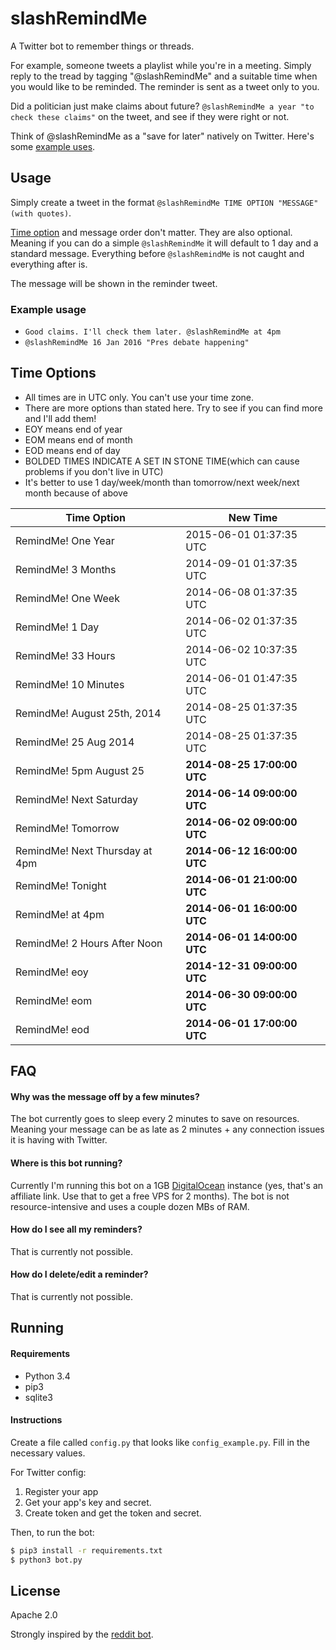 # slashRemindMe

A Twitter bot to remember things or threads.

For example, someone tweets a playlist while you're in a meeting. Simply reply to the tread by tagging "@slashRemindMe" and a suitable time when you would like to be reminded. The reminder is sent as a tweet only to you.

Did a politician just make claims about future? `@slashRemindMe a year "to check these claims"` on the tweet, and see if they were right or not.

Think of @slashRemindMe as a "save for later" natively on Twitter. Here's some [example uses](#example-usage).

## Usage

Simply create a tweet in the format `@slashRemindMe TIME OPTION "MESSAGE" (with quotes)`.

[Time option](#time-option) and message order don't matter. They are also optional. Meaning if you can do a simple `@slashRemindMe` it will default to 1 day and a standard message. Everything before `@slashRemindMe` is not caught and everything after is.

The message will be shown in the reminder tweet.

### Example usage

* `Good claims. I'll check them later. @slashRemindMe at 4pm`
* `@slashRemindMe 16 Jan 2016 "Pres debate happening"`

## Time Options

* All times are in UTC only. You can't use your time zone.
* There are more options than stated here. Try to see if you can find more and I'll add them!
* EOY means end of year
* EOM means end of month
* EOD means end of day
* BOLDED TIMES INDICATE A SET IN STONE TIME(which can cause problems if you don't live in UTC)
* It's better to use 1 day/week/month than tomorrow/next week/next month because of above

Time Option | New Time
---------|----------
RemindMe! One Year | 2015-06-01 01:37:35 UTC
RemindMe! 3 Months | 2014-09-01 01:37:35 UTC
RemindMe! One Week | 2014-06-08 01:37:35 UTC
RemindMe! 1 Day | 2014-06-02 01:37:35 UTC
RemindMe! 33 Hours | 2014-06-02 10:37:35 UTC
RemindMe! 10 Minutes | 2014-06-01 01:47:35 UTC
RemindMe! August 25th, 2014 | 2014-08-25 01:37:35 UTC
RemindMe! 25 Aug 2014 | 2014-08-25 01:37:35 UTC
RemindMe! 5pm August 25 | **2014-08-25 17:00:00 UTC**
RemindMe! Next Saturday | **2014-06-14 09:00:00 UTC**
RemindMe! Tomorrow | **2014-06-02 09:00:00 UTC**
RemindMe! Next Thursday at 4pm | **2014-06-12 16:00:00 UTC**
RemindMe! Tonight | **2014-06-01 21:00:00 UTC**
RemindMe! at 4pm | **2014-06-01 16:00:00 UTC**
RemindMe! 2 Hours After Noon | **2014-06-01 14:00:00 UTC**
RemindMe! eoy | **2014-12-31 09:00:00 UTC**
RemindMe! eom | **2014-06-30 09:00:00 UTC**
RemindMe! eod | **2014-06-01 17:00:00 UTC**

## FAQ

#### Why was the message off by a few minutes?

The bot currently goes to sleep every 2 minutes to save on resources. Meaning your message can be as late as 2 minutes + any connection issues it is having with Twitter.

#### Where is this bot running?

Currently I'm running this bot on a 1GB [DigitalOcean](https://www.digitalocean.com/?refcode=422889a8186d) instance (yes, that's an affiliate link. Use that to get a free VPS for 2 months). The bot is not resource-intensive and uses a couple dozen MBs of RAM.

#### How do I see all my reminders?

That is currently not possible.

#### How do I delete/edit a reminder?

That is currently not possible.

## Running

#### Requirements

- Python 3.4
- pip3
- sqlite3

#### Instructions

Create a file called `config.py` that looks like `config_example.py`. Fill in the necessary values.

For Twitter config:

1. Register your app
2. Get your app's key and secret.
3. Create token and get the token and secret.

Then, to run the bot:

```bash
$ pip3 install -r requirements.txt
$ python3 bot.py
```

## License

Apache 2.0

Strongly inspired by the [reddit bot](https://www.reddit.com/r/RemindMeBot/comments/24duzp/remindmebot_info/).
